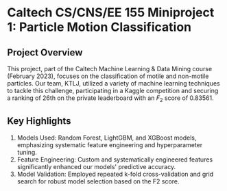 # Caltech CS/CNS/EE 155 Miniproject 1: Particle Motion Classification

## Project Overview

This project, part of the Caltech Machine Learning & Data Mining course (February 2023), focuses on the classification of motile and non-motile particles. Our team, KTLJ, utilized a variety of machine learning techniques to tackle this challenge, participating in a Kaggle competition and securing a ranking of 26th on the private leaderboard with an $F_2$ score of 0.83561.

## Key Highlights

1. Models Used: Random Forest, LightGBM, and XGBoost models, emphasizing systematic feature engineering and hyperparameter tuning.
2. Feature Engineering: Custom and systematically engineered features significantly enhanced our models' predictive accuracy.
3. Model Validation: Employed repeated k-fold cross-validation and grid search for robust model selection based on the F2 score.
